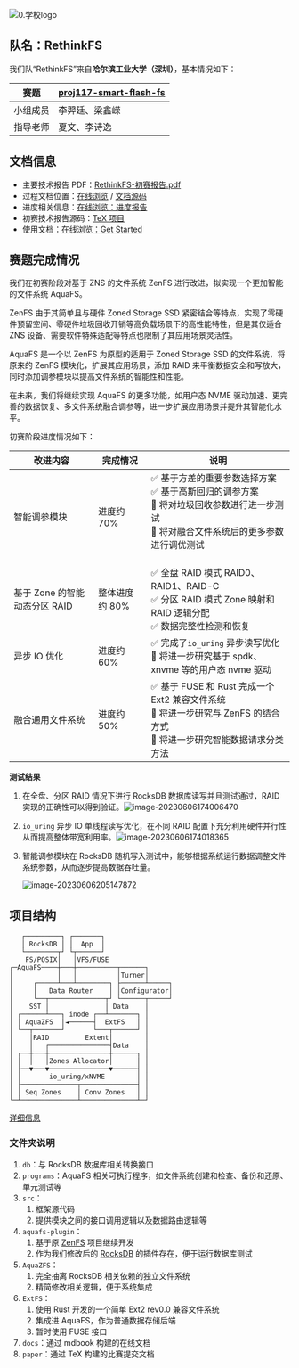 ![0.学校logo](README.assets/0.学校logo.jpg)

## 队名：RethinkFS

我们队“RethinkFS”来自**哈尔滨工业大学（深圳）**，基本情况如下：

| 赛题     | [proj117-smart-flash-fs](https://github.com/oscomp/proj117-smart-flash-fs) |
| ---------- | ---------------------------------------------------------------------------- |
| 小组成员 | 李羿廷、梁鑫嵘                                                             |
| 指导老师 | 夏文、李诗逸                                                               |

## 文档信息

- 主要技术报告 PDF：[RethinkFS-初赛报告.pdf](RethinkFS-初赛报告.pdf)
- 过程文档位置：[在线浏览](https://rethinkfs.github.io/docs/) / [文档源码](docs/SUMMARY.md)
- 进度相关信息：[在线浏览：进度报告](https://rethinkfs.github.io/docs/%E8%BF%9B%E5%BA%A6%E6%8A%A5%E5%91%8A/index.html)
- 初赛技术报告源码：[TeX 项目](paper/README.md)
- 使用文档：[在线浏览：Get Started](https://rethinkfs.github.io/docs/%E4%BD%BF%E7%94%A8%E6%96%87%E6%A1%A3/GetStarted.html)

## 赛题完成情况

我们在初赛阶段对基于 ZNS 的文件系统 ZenFS 进行改进，拟实现一个更加智能的文件系统 AquaFS。

ZenFS 由于其简单且与硬件 Zoned Storage SSD 紧密结合等特点，实现了零硬件预留空间、零硬件垃圾回收开销等高负载场景下的高性能特性，但是其仅适合 ZNS 设备、需要软件特殊适配等特点也限制了其应用场景灵活性。

AquaFS 是一个以 ZenFS 为原型的适用于 Zoned Storage SSD 的文件系统，将原来的 ZenFS 模块化，扩展其应用场景，添加 RAID 来平衡数据安全和写放大，同时添加调参模块以提高文件系统的智能性和性能。

在未来，我们将继续实现 AquaFS 的更多功能，如用户态 NVME 驱动加速、更完善的数据恢复、多文件系统融合调参等，进一步扩展应用场景并提升其智能化水平。

初赛阶段进度情况如下：

| 改进内容                      | 完成情况       | 说明                                                                                                                                                     |
| ------------------------------- | ---------------- | ---------------------------------------------------------------------------------------------------------------------------------------------------------- |
| 智能调参模块                  | 进度约70%      | ✅ 基于方差的重要参数选择方案<br />✅ 基于高斯回归的调参方案<br />🚧 将对垃圾回收参数进行进一步测试<br />🚧 将对融合文件系统后的更多参数进行调优测试<br /><br /> |
| 基于 Zone 的智能动态分区 RAID | 整体进度约 80% | ✅ 全盘 RAID 模式 RAID0、RAID1、RAID-C<br/>✅ 分区 RAID 模式 Zone 映射和 RAID 逻辑分配<br />✅ 数据完整性检测和恢复                                      |
| 异步 IO 优化                  | 进度约 60%     | ✅ 完成了`io_uring` 异步读写优化<br />🚧 将进一步研究基于 spdk、xnvme 等的用户态 nvme 驱动                                                               |
| 融合通用文件系统              | 进度约 50%     | ✅ 基于 FUSE 和 Rust 完成一个 Ext2 兼容文件系统<br />🚧 将进一步研究与 ZenFS 的结合方式<br />🚧 将进一步研究智能数据请求分类方法                                         |

**测试结果**

1. 在全盘、分区 RAID 情况下进行 RocksDB 数据库读写并且测试通过，RAID 实现的正确性可以得到验证。![image-20230606174006470](README.assets/image-20230606174006470.png)
2. `io_uring` 异步 IO 单线程读写优化，在不同 RAID 配置下充分利用硬件并行性从而提高整体带宽利用率。![image-20230606174018365](README.assets/image-20230606174018365.png)
3. 智能调参模块在 RocksDB 随机写入测试中，能够根据系统运行数据调整文件系统参数，从而逐步提高数据吞吐量。

   ![image-20230606205147872](README.assets/image-20230606205147872.png)

## 项目结构

```
   ┌─────────┐ ┌───────┐
   │ RocksDB │ │  App  │
   └────────┬┘ └┬──────┘
    FS/POSIX│   │VFS/FUSE
┌─AquaFS────┼───┼──────────┬──────┐
│           │   │          │Turner│
│     ┌─────┴───┴────────┐ ├──────┴─────┐
│     │   Data Router    │ │Configurator│
│     └──┬──────────────┬┘ └──────┬─────┘
│    SST │              │ Data    │
│ ┌──────┴───┐ inode ┌──┴───────┐ │
│ │ AquaZFS  │◄──────┤  ExtFS   │ │
│ └──┬───────┘       └───┬──────┘ │
│    │RAID         Extent│        │
│    │   ┌───────────────┤Data    │
│ ┌──┼───┼───────────────┼──────┐ │
│ │  │   │Zones Allocator│      │ │
│ ├──▼───▼───────────────▼──────┤ │
│ │       io_uring/xNVME        │ │
│ ├──────────────┬──────────────┤ │
│ │ Seq Zones    │ Conv Zones   │ │
└─┴──────────────┴──────────────┴─┘
```

[详细信息](https://rethinkfs.github.io/docs/%E7%A0%94%E7%A9%B6%E6%96%B9%E5%90%91/%E6%95%B4%E4%BD%93%E6%9E%B6%E6%9E%84.html)

### 文件夹说明

1. `db`：与 RocksDB 数据库相关转换接口
2. `programs`：AquaFS 相关可执行程序，如文件系统创建和检查、备份和还原、单元测试等
3. `src`：
   1. 框架源代码
   2. 提供模块之间的接口调用逻辑以及数据路由逻辑等
4. `aquafs-plugin`：
   1. 基于原 [ZenFS](https://github.com/westerndigitalcorporation/zenfs) 项目继续开发
   2. 作为我们修改后的 [RocksDB](https://github.com/RethinkFS/rocksdb) 的插件存在，便于运行数据库测试
5. `AquaZFS`：
   1. 完全抽离 RocksDB 相关依赖的独立文件系统
   2. 精简修改相关逻辑，便于系统集成
6. `ExtFS`：
   1. 使用 Rust 开发的一个简单 Ext2 rev0.0 兼容文件系统
   2. 集成进 AquaFS，作为普通数据存储后端
   3. 暂时使用 FUSE 接口
7. `docs`：通过 mdbook 构建的在线文档
8. `paper`：通过 TeX 构建的比赛提交文档
